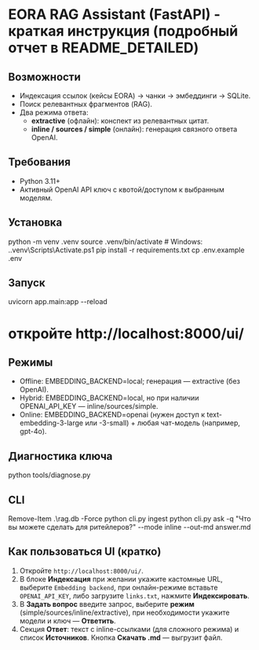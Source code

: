 # EORA RAG Assistant (FastAPI) - краткая инструкция (подробный отчет в README_DETAILED)

## Возможности
- Индексация ссылок (кейсы EORA) → чанки → эмбеддинги → SQLite.
- Поиск релевантных фрагментов (RAG).
- Два режима ответа:
  - **extractive** (офлайн): конспект из релевантных цитат.
  - **inline / sources / simple** (онлайн): генерация связного ответа OpenAI.

## Требования
- Python 3.11+
- Активный OpenAI API ключ с квотой/доступом к выбранным моделям.

## Установка
python -m venv .venv
source .venv/bin/activate        # Windows: .\.venv\Scripts\Activate.ps1
pip install -r requirements.txt
cp .env.example .env

## Запуск
uvicorn app.main:app --reload
# откройте http://localhost:8000/ui/

## Режимы
- Offline: EMBEDDING_BACKEND=local; генерация — extractive (без OpenAI).
- Hybrid: EMBEDDING_BACKEND=local, но при наличии OPENAI_API_KEY — inline/sources/simple.
- Online: EMBEDDING_BACKEND=openai (нужен доступ к text-embedding-3-large или -3-small) + любая чат-модель (например, gpt-4o).

## Диагностика ключа
python tools/diagnose.py

## CLI
Remove-Item .\rag.db -Force
python cli.py ingest
python cli.py ask -q "Что вы можете сделать для ритейлеров?" --mode inline --out-md answer.md

## Как пользоваться UI (кратко)

1) Откройте `http://localhost:8000/ui/`.  
2) В блоке **Индексация** при желании укажите кастомные URL, выберите `Embedding backend`, при онлайн-режиме вставьте `OPENAI_API_KEY`, либо загрузите `links.txt`, нажмите **Индексировать**.  
3) В **Задать вопрос** введите запрос, выберите **режим** (simple/sources/inline/extractive), при необходимости укажите модели и ключ — **Ответить**.  
4) Секция **Ответ**: текст с inline-ссылками (для сложного режима) и список **Источников**. Кнопка **Скачать .md** — выгрузит файл.
